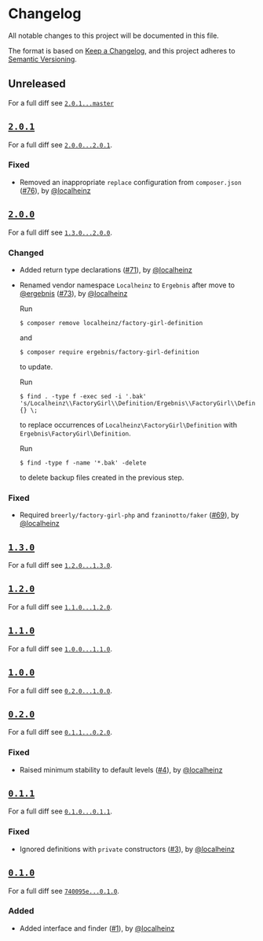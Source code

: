 # Changelog

All notable changes to this project will be documented in this file.

The format is based on [Keep a Changelog](https://keepachangelog.com/en/1.0.0/), and this project adheres to [Semantic Versioning](https://semver.org/spec/v2.0.0.html).

## Unreleased

For a full diff see [`2.0.1...master`][2.0.1...master]

## [`2.0.1`][2.0.1]

For a full diff see [`2.0.0...2.0.1`][2.0.0...2.0.1].

### Fixed

* Removed an inappropriate `replace` configuration from `composer.json` ([#76]), by [@localheinz]

## [`2.0.0`][2.0.0]

For a full diff see [`1.3.0...2.0.0`][1.3.0...2.0.0].

### Changed

* Added return type declarations ([#71]), by [@localheinz]
* Renamed vendor namespace `Localheinz` to `Ergebnis` after move to [@ergebnis] ([#73]), by [@localheinz]

  Run

  ```
  $ composer remove localheinz/factory-girl-definition
  ```

  and

  ```
  $ composer require ergebnis/factory-girl-definition
  ```

  to update.

  Run

  ```
  $ find . -type f -exec sed -i '.bak' 's/Localheinz\\FactoryGirl\\Definition/Ergebnis\\FactoryGirl\\Definition/g' {} \;
  ```

  to replace occurrences of `Localheinz\FactoryGirl\Definition` with `Ergebnis\FactoryGirl\Definition`.

  Run

  ```
  $ find -type f -name '*.bak' -delete
  ```

  to delete backup files created in the previous step.

### Fixed

* Required `breerly/factory-girl-php` and `fzaninotto/faker` ([#69]), by [@localheinz]

## [`1.3.0`][1.3.0]

For a full diff see [`1.2.0...1.3.0`][1.2.0...1.3.0].

## [`1.2.0`][1.2.0]

For a full diff see [`1.1.0...1.2.0`][1.1.0...1.2.0].

## [`1.1.0`][1.1.0]

For a full diff see [`1.0.0...1.1.0`][1.0.0...1.1.0].

## [`1.0.0`][1.0.0]

For a full diff see [`0.2.0...1.0.0`][0.2.0...1.0.0].

## [`0.2.0`][0.2.0]

For a full diff see [`0.1.1...0.2.0`][0.1.1...0.2.0].

### Fixed

* Raised minimum stability to default levels ([#4]), by [@localheinz]

## [`0.1.1`][0.1.1]

For a full diff see [`0.1.0...0.1.1`][0.1.0...0.1.1].

### Fixed

* Ignored definitions with `private` constructors ([#3]), by [@localheinz]

## [`0.1.0`][0.1.0]

For a full diff see [`740095e...0.1.0`][740095e...0.1.0].

### Added

* Added interface and finder ([#1]), by [@localheinz]

[0.1.0]: https://github.com/ergebnis/factory-girl-definition/tag/0.1.0
[0.1.1]: https://github.com/ergebnis/factory-girl-definition/tag/0.1.1
[0.2.0]: https://github.com/ergebnis/factory-girl-definition/tag/0.2.0
[1.0.0]: https://github.com/ergebnis/factory-girl-definition/tag/1.0.0
[1.1.0]: https://github.com/ergebnis/factory-girl-definition/tag/1.1.0
[1.2.0]: https://github.com/ergebnis/factory-girl-definition/tag/1.2.0
[1.3.0]: https://github.com/ergebnis/factory-girl-definition/tag/1.3.0
[2.0.0]: https://github.com/ergebnis/factory-girl-definition/tag/2.0.0
[2.0.1]: https://github.com/ergebnis/factory-girl-definition/tag/2.0.1

[740095e...0.1.0]: https://github.com/ergebnis/factory-girl-definition/compare/740095e...0.1.0
[0.1.0...0.1.1]: https://github.com/ergebnis/factory-girl-definition/compare/0.1.0...0.1.1
[0.1.1...0.2.0]: https://github.com/ergebnis/factory-girl-definition/compare/0.1.1...0.2.0
[0.2.0...1.0.0]: https://github.com/ergebnis/factory-girl-definition/compare/0.2.0...1.0.0
[1.0.0...1.1.0]: https://github.com/ergebnis/factory-girl-definition/compare/1.0.0...1.1.0
[1.1.0...1.2.0]: https://github.com/ergebnis/factory-girl-definition/compare/1.1.0...1.2.0
[1.2.0...1.3.0]: https://github.com/ergebnis/factory-girl-definition/compare/1.1.0...1.3.0
[1.3.0...2.0.0]: https://github.com/ergebnis/factory-girl-definition/compare/1.3.0...2.0.0
[2.0.0...2.0.1]: https://github.com/ergebnis/factory-girl-definition/compare/2.0.0...2.0.1
[2.0.1...master]: https://github.com/ergebnis/factory-girl-definition/compare/2.0.1...master

[#1]: https://github.com/ergebnis/factory-girl-definition/pull/1
[#3]: https://github.com/ergebnis/factory-girl-definition/pull/3
[#4]: https://github.com/ergebnis/factory-girl-definition/pull/4
[#69]: https://github.com/ergebnis/factory-girl-definition/pull/69
[#71]: https://github.com/ergebnis/factory-girl-definition/pull/71
[#73]: https://github.com/ergebnis/factory-girl-definition/pull/73
[#76]: https://github.com/ergebnis/factory-girl-definition/pull/76

[@ergebnis]: https://github.com/ergebnis
[@localheinz]: https://github.com/localheinz
